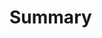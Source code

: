 # Summary

<!-- Provide a concise description of the change. Highlight major updates or new functionality. -

# Linked Issues

<!-- List related issues. Use the `Closes #issue-number` syntax when applicable. -

# Screenshots

<!-- Include before/after screenshots or GIFs if the change affects UI. -

# Testing Steps

<!-- Detail how a reviewer can verify the change. Include any setup commands. -

```bash
pip install -e .  # or `pip install -r requirements.txt` if present

pip install -r requirements-dev.txt
ruff check .
pytest --cov=src --cov-fail-under=95
bash scripts/check_docs.sh

```

## Documentation & QA Checklist

- Refer to [doc-quality-onboarding.md](doc-quality-onboarding.md) for setup steps.

- Review [docs/QA_CHECKLIST.md](QA_CHECKLIST.md) for manual QA tasks.

- [ ] All Python and JS dependencies installed (`pip install -e .` or

      `pip install -r requirements.txt`, then `pip install -r requirements-dev.txt`; `npm ci` if needed)

- [ ] Vale is installed locally (`vale --version`)

- [ ] All Markdown docs pass checks (`bash scripts/check_docs.sh`)

- [ ] All new or updated docs are clear, concise, and free of grammar issues

- [ ] pytest and other test suites pass

- [ ] Pre-commit hooks installed (`pre-commit install`)

- [ ] If doc checks failed, issues are resolved before requesting review

- [ ] If pre-commit cannot download Node.js, review

      [Network troubleshooting](network-troubleshooting.md#pre-commit-nodeenv-ssl-errors)

# Checklist

- [ ] All code passes lint, type, and security checks

- [ ] All new ENV variables are documented in `agents/index.md`

- [ ] `.env.example` matches the table in `agents/index.md`

- [ ] OpenAPI/contract and migration checks pass

- [ ] All API endpoints have docstrings and documentation

- [ ] CORS and security headers validated

- [ ] No secrets or sensitive data are present in commits

- [ ] Codex did **not** introduce any direct commits to `main`

- [ ] Documentation passes `bash scripts/check_docs.sh`

- [ ] Are all Codex changes covered by tests and docs?

- [ ] Coverage does not decrease (see CI summary)

- [ ] This PR updates `.codex/automation-tasks.md`. I have reviewed the automation impact and notified reviewers.

# Reviewer Sign-Off

- [ ] I, the reviewer, confirm the checklist above is complete.

Thanks for contributing! If this is your first PR, we'd love your feedback: https://example.com/feedback
